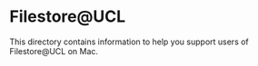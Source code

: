 # Filestore@UCL
This directory contains information to help you support users of Filestore@UCL on Mac.
